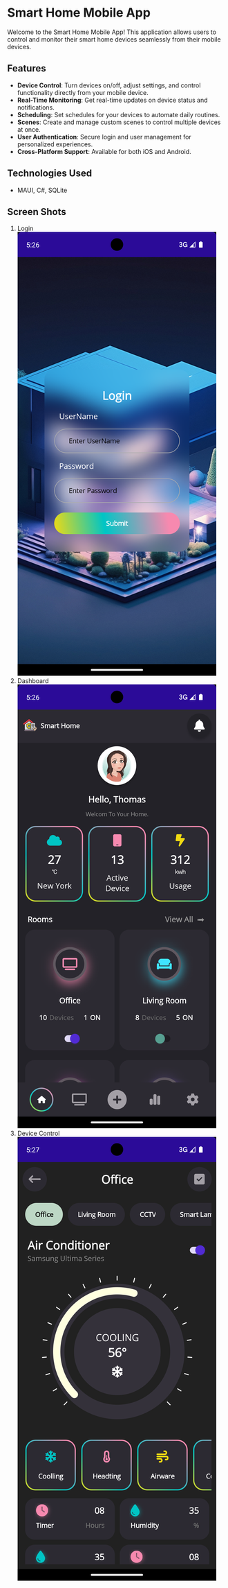 
# Smart Home Mobile App

Welcome to the Smart Home Mobile App! This application allows users to control and monitor their smart home devices seamlessly from their mobile devices.

## Features

-   **Device Control**: Turn devices on/off, adjust settings, and control functionality directly from your mobile device.
-   **Real-Time Monitoring**: Get real-time updates on device status and notifications.
-   **Scheduling**: Set schedules for your devices to automate daily routines.
-   **Scenes**: Create and manage custom scenes to control multiple devices at once.
-   **User Authentication**: Secure login and user management for personalized experiences.
-   **Cross-Platform Support**: Available for both iOS and Android.

## Technologies Used

-   MAUI, C#, SQLite

## Screen Shots
1. Login
![enter image description here](https://github.com/TechAbbot/Smart-home-mobile-App/blob/2f249e7e55a5dd63c584fc3690d3ed52228b25be/Screenshots/Login.png?raw=true)
2. Dashboard
![enter image description here](https://github.com/TechAbbot/Smart-home-mobile-App/blob/main/Screenshots/Dashboard.png?raw=true)
3. Device Control
![enter image description here](https://github.com/TechAbbot/Smart-home-mobile-App/blob/main/Screenshots/Device_Control.png?raw=true)
